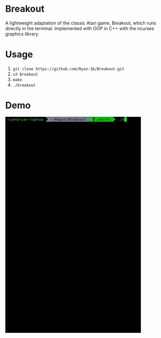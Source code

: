 # Breakout
A lightweight adaptation of the classic Atari game, Breakout, which runs directly in the terminal. Implemented with OOP in C++ with the ncurses graphics library.

# Usage

1. `git clone https://github.com/Ryan-16/Breakout.git`
2. `cd Breakout`
3. `make`
4. `./breakout`

# Demo
![Demo of game](https://raw.githubusercontent.com/Ryan-16/Breakout/master/screenshots/breakout.gif)
